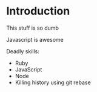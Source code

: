 Introduction
===

This stuff is so dumb

Javascript is awesome

Deadly skills:
* Ruby
* JavaScript
* Node
* Killing history using git rebase